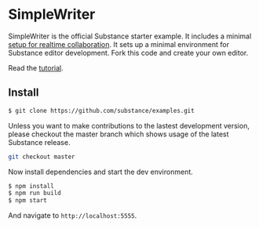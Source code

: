 # SimpleWriter

SimpleWriter is the official Substance starter example. It includes a minimal [setup for realtime collaboration](./server.js). It sets up a minimal environment for Substance editor development. Fork this code and create your own editor.

Read the [tutorial](http://substance.io/docs/beta5/your-first-editor.html).

## Install

```bash
$ git clone https://github.com/substance/examples.git
```

Unless you want to make contributions to the lastest development version, please checkout the master branch which shows usage of the latest Substance release.

```bash
git checkout master
```

Now install dependencies and start the dev environment.

```bash
$ npm install
$ npm run build
$ npm start
```

And navigate to `http://localhost:5555`.
